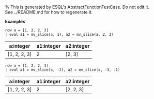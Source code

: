 % This is generated by ESQL's AbstractFunctionTestCase. Do not edit it. See ../README.md for how to regenerate it.

**Examples**

```esql
row a = [1, 2, 2, 3]
| eval a1 = mv_slice(a, 1), a2 = mv_slice(a, 2, 3)
```

| a:integer | a1:integer | a2:integer |
| --- | --- | --- |
| [1, 2, 2, 3] | 2 | [2, 3] |

```esql
row a = [1, 2, 2, 3]
| eval a1 = mv_slice(a, -2), a2 = mv_slice(a, -3, -1)
```

| a:integer | a1:integer | a2:integer |
| --- | --- | --- |
| [1, 2, 2, 3] | 2 | [2, 2, 3] |


